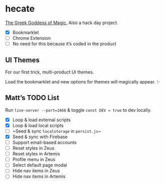 # hecate
[The Greek Goddess of Magic.](https://en.wikipedia.org/wiki/Hecate) Also a hack day project.

- [x] Bookmarklet
- [ ] Chrome Extension
- [ ] No need for this because it’s coded in the product

## UI Themes

For our first trick, multi-product UI themes.

Load the bookmarklet and new options for themes will magically appear. ✨

## Matt’s TODO List

Run `live-server --port=1666` & toggle `const DEV = true` to dev locally.

- [x] Loop & load external scripts
- [x] Loop & load local scripts
- [ ] ~Seed & sync `localstorage` in `persist.js`~
- [x] Seed & sync with Firebase
- [ ] Support email-based accounts
- [ ] Reset styles in Zeus
- [ ] Reset styles in Artemis
- [ ] Profile menu in Zeus
- [ ] Select default page modal
- [ ] Hide nav items in Zeus
- [ ] Hide nav items in Artemis
